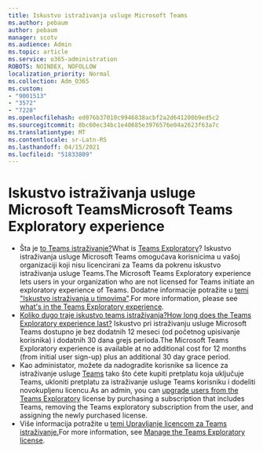 ```yaml
---
title: Iskustvo istraživanja usluge Microsoft Teams
ms.author: pebaum
author: pebaum
manager: scotv
ms.audience: Admin
ms.topic: article
ms.service: o365-administration
ROBOTS: NOINDEX, NOFOLLOW
localization_priority: Normal
ms.collection: Adm_O365
ms.custom:
- "9001513"
- "3572"
- "7228"
ms.openlocfilehash: ed076b37010c9946838acbf2a2d641200b9ed5c2
ms.sourcegitcommit: 8bc60ec34bc1e40685e3976576e04a2623f63a7c
ms.translationtype: MT
ms.contentlocale: sr-Latn-RS
ms.lasthandoff: 04/15/2021
ms.locfileid: "51833809"
---
```

# <a name="microsoft-teams-exploratory-experience"></a><span data-ttu-id="8a7cb-102">Iskustvo istraživanja usluge Microsoft Teams</span><span class="sxs-lookup"><span data-stu-id="8a7cb-102">Microsoft Teams Exploratory experience</span></span>

- <span data-ttu-id="8a7cb-103">Šta je [to Teams istraživanje?](https://docs.microsoft.com/microsoftteams/teams-exploratory)</span><span class="sxs-lookup"><span data-stu-id="8a7cb-103">What is [Teams Exploratory](https://docs.microsoft.com/microsoftteams/teams-exploratory)?</span></span> <span data-ttu-id="8a7cb-104">Iskustvo istraživanja usluge Microsoft Teams omogućava korisnicima u vašoj organizaciji koji nisu licencirani za Teams da pokrenu iskustvo istraživanja usluge Teams.</span><span class="sxs-lookup"><span data-stu-id="8a7cb-104">The Microsoft Teams Exploratory experience lets users in your organization who are not licensed for Teams initiate an exploratory experience of Teams.</span></span> <span data-ttu-id="8a7cb-105">Dodatne informacije potražite u [temi "Iskustvo istraživanja u timovima"](https://docs.microsoft.com/microsoftteams/teams-exploratory#whats-in-the-teams-exploratory-experience).</span><span class="sxs-lookup"><span data-stu-id="8a7cb-105">For more information, please see [what's in the Teams Exploratory experience](https://docs.microsoft.com/microsoftteams/teams-exploratory#whats-in-the-teams-exploratory-experience).</span></span>
- [<span data-ttu-id="8a7cb-106">Koliko dugo traje iskustvo teams istraživanja?</span><span class="sxs-lookup"><span data-stu-id="8a7cb-106">How long does the Teams Exploratory experience last?</span></span>](https://docs.microsoft.com/microsoftteams/teams-exploratory#how-long-does-the-teams-exploratory-experience-last) <span data-ttu-id="8a7cb-107">Iskustvo pri istraživanju usluge Microsoft Teams dostupno je bez dodatnih 12 meseci (od početnog upisivanje korisnika) i dodatnih 30 dana grejs perioda.</span><span class="sxs-lookup"><span data-stu-id="8a7cb-107">The Microsoft Teams Exploratory experience is available at no additional cost for 12 months (from initial user sign-up) plus an additional 30 day grace period.</span></span>
- <span data-ttu-id="8a7cb-108">Kao administator, možete da nadogradite korisnike sa licence za istraživanje usluge [Teams](https://docs.microsoft.com/microsoftteams/teams-exploratory#upgrade-users-from-the-teams-exploratory-license) tako što ćete kupiti pretplatu koja uključuje Teams, ukloniti pretplatu za istraživanje usluge Teams korisniku i dodeliti novokupljenu licencu.</span><span class="sxs-lookup"><span data-stu-id="8a7cb-108">As an admin, you can [upgrade users from the Teams Exploratory](https://docs.microsoft.com/microsoftteams/teams-exploratory#upgrade-users-from-the-teams-exploratory-license) license by purchasing a subscription that includes Teams, removing the Teams exploratory subscription from the user, and assigning the newly purchased license.</span></span>
- <span data-ttu-id="8a7cb-109">Više informacija potražite u [temi Upravljanje licencom za Teams istraživanje.](https://docs.microsoft.com/microsoftteams/teams-exploratory)</span><span class="sxs-lookup"><span data-stu-id="8a7cb-109">For more information, see [Manage the Teams Exploratory license](https://docs.microsoft.com/microsoftteams/teams-exploratory).</span></span>
